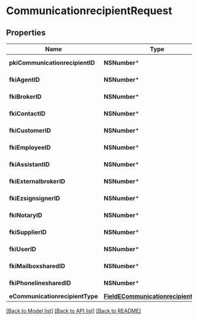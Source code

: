 # CommunicationrecipientRequest

## Properties
Name | Type | Description | Notes
------------ | ------------- | ------------- | -------------
**pkiCommunicationrecipientID** | **NSNumber*** | The unique ID of the Communicationrecipient. | [optional] 
**fkiAgentID** | **NSNumber*** | The unique ID of the Agent. | [optional] 
**fkiBrokerID** | **NSNumber*** | The unique ID of the Broker. | [optional] 
**fkiContactID** | **NSNumber*** | The unique ID of the Contact | [optional] 
**fkiCustomerID** | **NSNumber*** | The unique ID of the Customer. | [optional] 
**fkiEmployeeID** | **NSNumber*** | The unique ID of the Employee. | [optional] 
**fkiAssistantID** | **NSNumber*** | The unique ID of the Assistant. | [optional] 
**fkiExternalbrokerID** | **NSNumber*** | The unique ID of the Externalbroker. | [optional] 
**fkiEzsignsignerID** | **NSNumber*** | The unique ID of the Ezsignsigner | [optional] 
**fkiNotaryID** | **NSNumber*** | The unique ID of the Notary. | [optional] 
**fkiSupplierID** | **NSNumber*** | The unique ID of the Supplier. | [optional] 
**fkiUserID** | **NSNumber*** | The unique ID of the User | [optional] 
**fkiMailboxsharedID** | **NSNumber*** | The unique ID of the Mailboxshared | [optional] 
**fkiPhonelinesharedID** | **NSNumber*** | The unique ID of the Phonelineshared | [optional] 
**eCommunicationrecipientType** | [**FieldECommunicationrecipientType***](FieldECommunicationrecipientType.md) |  | [optional] 

[[Back to Model list]](../README.md#documentation-for-models) [[Back to API list]](../README.md#documentation-for-api-endpoints) [[Back to README]](../README.md)


